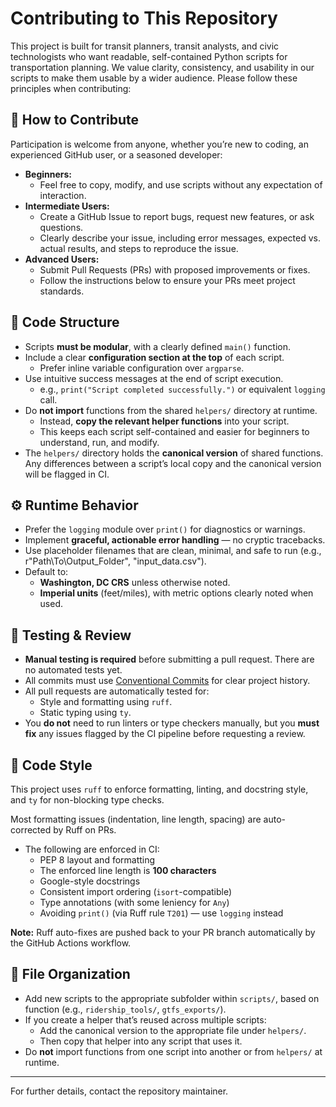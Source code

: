 # Contributing to This Repository

This project is built for transit planners, transit analysts, and civic technologists who want readable,
self-contained Python scripts for transportation planning. We value clarity, consistency, and usability
in our scripts to make them usable by a wider audience. Please follow these principles when contributing:

## 👥 How to Contribute

Participation is welcome from anyone, whether you’re new to coding, an experienced GitHub user, or a seasoned developer:
- **Beginners:**  
  - Feel free to copy, modify, and use scripts without any expectation of interaction.
- **Intermediate Users:**  
  - Create a GitHub Issue to report bugs, request new features, or ask questions.
  - Clearly describe your issue, including error messages, expected vs. actual results, and steps to reproduce the issue.
- **Advanced Users:**  
  - Submit Pull Requests (PRs) with proposed improvements or fixes.
  - Follow the instructions below to ensure your PRs meet project standards.

## 🧱 Code Structure

- Scripts **must be modular**, with a clearly defined `main()` function.
- Include a clear **configuration section at the top** of each script.
  - Prefer inline variable configuration over `argparse`.
- Use intuitive success messages at the end of script execution.
  - e.g., `print("Script completed successfully.")` or equivalent `logging` call.
- Do **not import** functions from the shared `helpers/` directory at runtime.
  - Instead, **copy the relevant helper functions** into your script.
  - This keeps each script self-contained and easier for beginners to understand, run, and modify.
- The `helpers/` directory holds the **canonical version** of shared functions. Any differences between a script’s local copy and the canonical version will be flagged in CI.

## ⚙️ Runtime Behavior

- Prefer the `logging` module over `print()` for diagnostics or warnings.
- Implement **graceful, actionable error handling** — no cryptic tracebacks.
- Use placeholder filenames that are clean, minimal, and safe to run (e.g., r"Path\\To\\Output_Folder", "input_data.csv").
- Default to:
  - **Washington, DC CRS** unless otherwise noted.
  - **Imperial units** (feet/miles), with metric options clearly noted when used.

## 🧪 Testing & Review

- **Manual testing is required** before submitting a pull request. There are no automated tests yet.
- All commits must use [Conventional Commits](https://www.conventionalcommits.org/en/v1.0.0/) for clear project history.
- All pull requests are automatically tested for:
  - Style and formatting using `ruff`.
  - Static typing using `ty`.
- You **do not** need to run linters or type checkers manually, but you **must fix** any issues flagged by the CI pipeline before requesting a review.

## 🧼 Code Style

This project uses `ruff` to enforce formatting, linting, and docstring style, and `ty` for non-blocking type checks.

Most formatting issues (indentation, line length, spacing) are auto-corrected by Ruff on PRs.

- The following are enforced in CI:
  - PEP 8 layout and formatting
  - The enforced line length is **100 characters**
  - Google-style docstrings
  - Consistent import ordering (`isort`-compatible)
  - Type annotations (with some leniency for `Any`)
  - Avoiding `print()` (via Ruff rule `T201`) — use `logging` instead        

**Note:** Ruff auto-fixes are pushed back to your PR branch automatically by the GitHub Actions workflow.

## 📁 File Organization

- Add new scripts to the appropriate subfolder within `scripts/`, based on function (e.g., `ridership_tools/`, `gtfs_exports/`).
- If you create a helper that’s reused across multiple scripts:
  - Add the canonical version to the appropriate file under `helpers/`.
  - Then copy that helper into any script that uses it.
- Do **not** import functions from one script into another or from `helpers/` at runtime.

---

For further details, contact the repository maintainer.
